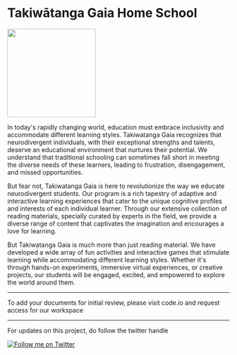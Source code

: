 # Takiwātanga Gaia Home School


<img src="https://github-production-user-asset-6210df.s3.amazonaws.com/24821571/248506352-ba6d4001-5990-4966-a8b9-32e31bdc314e.jpg"  width="200" height="200">


In today's rapidly changing world, education must embrace inclusivity and accommodate different learning styles. Takiwatanga Gaia recognizes that neurodivergent individuals, with their exceptional strengths and talents, deserve an educational environment that nurtures their potential. We understand that traditional schooling can sometimes fall short in meeting the diverse needs of these learners, leading to frustration, disengagement, and missed opportunities.

But fear not, Takiwatanga Gaia is here to revolutionize the way we educate neurodivergent students. Our program is a rich tapestry of adaptive and interactive learning experiences that cater to the unique cognitive profiles and interests of each individual learner. Through our extensive collection of reading materials, specially curated by experts in the field, we provide a diverse range of content that captivates the imagination and encourages a love for learning.

But Takiwatanga Gaia is much more than just reading material. We have developed a wide array of fun activities and interactive games that stimulate learning while accommodating different learning styles. Whether it's through hands-on experiments, immersive virtual experiences, or creative projects, our students will be engaged, excited, and empowered to explore the world around them.


---

To add your documents for initial review, please visit code.io and request access for our workspace

---

For updates on this project, do follow the twitter handle 


[![Follow me on Twitter](https://img.shields.io/twitter/url/https/twitter.com/bukotsunikki.svg?style=social&label=Follow%20%40Takiwatanga42)](https://twitter.com/takiwatanga42)
